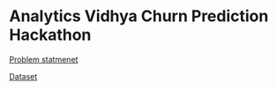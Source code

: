 # Analytics Vidhya Churn Prediction Hackathon

[Problem statmenet](https://datahack.analyticsvidhya.com/contest/data-science-hackathon-churn-prediction/#problem_statement)

[Dataset](https://drive.google.com/open?id=17x1BFfhzQZIvVtNaCYZRiDduD24cvbxp)